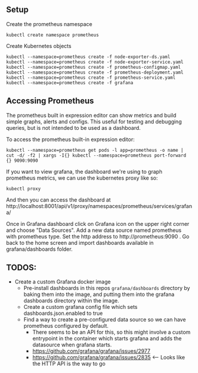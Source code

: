 ## Setup

Create the prometheus namespace

```
kubectl create namespace prometheus
```

Create Kubernetes objects
```
kubectl --namespace=prometheus create -f node-exporter-ds.yaml
kubectl --namespace=prometheus create -f node-exporter-service.yaml
kubectl --namespace=prometheus create -f prometheus-configmap.yaml
kubectl --namespace=prometheus create -f prometheus-deployment.yaml
kubectl --namespace=prometheus create -f prometheus-service.yaml
kubectl --namespace=prometheus create -f grafana
```

## Accessing Prometheus

The prometheus built in expression editor can show metrics and build simple
graphs, alerts and configs. This useful for testing and debugging queries, but
is not intended to be used as a dashboard.

To access the prometheus built-in expression editor:

```
kubectl --namespace=prometheus get pods -l app=prometheus -o name | cut -d/ -f2 | xargs -I{} kubectl --namespace=prometheus port-forward {} 9090:9090
```

If you want to view grafana, the dashboard we're using to graph prometheus
metrics, we can use the kubernetes proxy like so:

```
kubectl proxy
```

And then you can access the dashboard at
http://localhost:8001/api/v1/proxy/namespaces/prometheus/services/grafana/

Once in Grafana dashboard click on Grafana icon on the upper right corner and choose "Data Sources". Add a new data source named prometheus with prometheus type. Set the http address to http://prometheus:9090 . Go back to the home screen and import dashboards available in grafana/dashboards folder.

## TODOS:

- Create a custom Grafana docker image
    - Pre-install dashboards in this repos `grafana/dashboards` directory by
      baking them into the image, and putting them into the grafana dashboards
      directory within the image.
    - Create a custom grafana config file which sets dashboards.json.enabled to
      true
    - Find a way to create a pre-configured data source so we can have
      prometheus configured by default.
        - There seems to be an API for this, so this might involve a custom
        entrypoint in the container which starts grafana and adds the
        datasource when grafana starts.
        - https://github.com/grafana/grafana/issues/2977
        - https://github.com/grafana/grafana/issues/2835 <-- Looks like the HTTP API is the way to go
